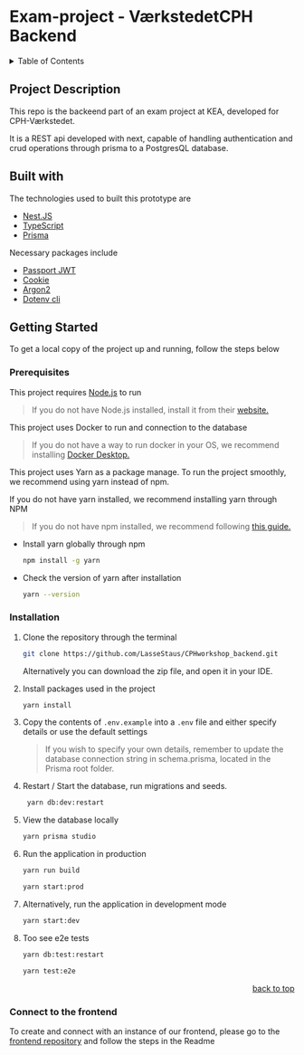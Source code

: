 <a id="top"></a>

# Exam-project - VærkstedetCPH Backend 


<!-- TABLE OF CONTENTS -->
<details>
  <summary>Table of Contents</summary>
  <ol>
    <li>
      <a href="#project-description">Project Description</a>
      <ul>
        <li><a href="#built-with">Built With</a></li>
      </ul>
    </li>
    <li>
      <a href="#getting-started">Getting Started</a>
      <ul>
        <li><a href="#prerequisites">Prerequisites</a></li>
        <li><a href="#installation">Installation</a></li>
      </ul>
    </li>
    <li><a href="#connect-to-the-frontend">Connecting to the frontend repo</a></li>
  </ol>
</details>



<!-- PROJECT DESCRIPTION -->
## Project Description
This repo is the backeend part of an exam project at KEA, developed for CPH-Værkstedet. 

It is a REST api developed with next, capable of handling authentication and crud operations through prisma to a PostgresQL database.  



<!-- BUILT WITH -->
## Built with

The technologies used to built this prototype are

* [Nest.JS](https://nestjs.com/)
* [TypeScript](https://www.typescriptlang.org/)
* [Prisma](https://www.prisma.io/)


Necessary packages include

* [Passport JWT](https://yarnpkg.com/package/passport-jwt)
* [Cookie](https://yarnpkg.com/package/cookie)
* [Argon2](https://yarnpkg.com/package/argon2)
* [Dotenv cli](https://yarnpkg.com/package/dotenv-cli)




<!-- GETTING STARTED -->
## Getting Started

To get a local copy of the project up and running, follow the steps below



### Prerequisites

This project requires [Node.js](https://nodejs.org/en/) to run

> If you do not have Node.js installed, install it from their [website.](https://nodejs.org/en/)


This project uses Docker to run and connection to the database

> If you do not have a way to run docker in your OS, we recommend installing [Docker Desktop.](https://www.docker.com/products/docker-desktop/)


This project uses Yarn as a package manage. To run the project smoothly, we recommend using yarn instead of npm. 

If you do not have yarn installed, we recommend installing yarn through NPM

> If you do not have npm installed, we recommend following [this guide.](https://docs.npmjs.com/downloading-and-installing-node-js-and-npm)


* Install yarn globally through npm
    ```sh
    npm install -g yarn
    ```
* Check the version of yarn after installation
    ```sh
    yarn --version
    ```




### Installation

1. Clone the repository through the terminal

     ```sh
     git clone https://github.com/LasseStaus/CPHworkshop_backend.git
     ```

   Alternatively you can download the zip file, and open it in your IDE. 
   

2. Install packages used in the project

     ```sh
     yarn install
     ``` 

3. Copy the contents of `.env.example` into a `.env` file and either specify details or use the default settings 

    > If you wish to specify your own details, remember to update the database connection string in schema.prisma, located in the Prisma root folder. 


4. Restart / Start the database, run migrations and seeds. 

    ```sh
     yarn db:dev:restart
     ``` 

5. View the database locally

     ```sh
     yarn prisma studio
     ```
 

6. Run the application in production 

     ```sh
     yarn run build
     ```
     ```sh
     yarn start:prod
     ```
   
7. Alternatively, run the application in development mode

     ```sh
     yarn start:dev
     ```
     
8. Too see e2e tests 

     ```sh
     yarn db:test:restart
     ```
     ```sh
     yarn test:e2e
     ```
   
<p align="right"><a href="#top">back to top</a></p>



### Connect to the frontend

To create and connect with an instance of our frontend, please go to the [frontend repository](https://github.com/LasseStaus/frontend_chakra) and follow the steps in the Readme

